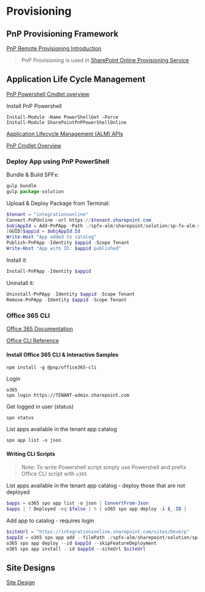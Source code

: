 # Provisioning

## PnP Provisioning Framework

[PnP Remote Provisioning Introduction](https://docs.microsoft.com/en-us/sharepoint/dev/solution-guidance/pnp-remote-provisioning)

> PnP Provisioning is used in [
SharePoint Online Provisioning Service
](https://provisioning.sharepointpnp.com/)

## Application Life Cycle Management

[PnP Powershell Cmdlet overview](https://docs.microsoft.com/en-us/powershell/sharepoint/sharepoint-pnp/sharepoint-pnp-cmdlets?view=sharepoint-ps)

Install PnP Powershell

```
Install-Module -Name PowerShellGet –Force
Install-Module SharePointPnPPowerShellOnline
```

[Application Lifecycle Management (ALM) APIs](https://docs.microsoft.com/en-us/sharepoint/dev/apis/alm-api-for-spfx-add-ins)

[PnP Cmdlet Overview](https://docs.microsoft.com/en-us/powershell/sharepoint/sharepoint-pnp/sharepoint-pnp-cmdlets?view=sharepoint-ps#cmdlet-overview)

### Deploy App using PnP PowerShell

Bundle & Build SPFx:

```javascript
gulp bundle
gulp package-solution
```

Upload & Deploy Package from Terminal:

```Powershell
$tenant = "integrationsonline"
Connect-PnPOnline -url https://$tenant.sharepoint.com
$objAppId = Add-PnPApp -Path ./spfx-alm/sharepoint/solution/sp-fx-alm.sppkg -Overwrite 
[GUID]$appid = $objAppId.Id
Write-Host "App added to catalog"
Publish-PnPApp -Identity $appid -Scope Tenant
Write-Host "App with ID: $appid published"
```

Install it:

```Powershell
Install-PnPApp -Identity $appid
```

Uninstall it:

```Powershell
Uninstall-PnPApp -Identity $appid -Scope Tenant
Remove-PnPApp -Identity $appid -Scope Tenant
```

### Office 365 CLI

[Office 365 Documentation](https://pnp.github.io/office365-cli/)

[Office CLI Reference](https://pnp.github.io/office365-cli/cmd/spo/login/)

#### Install Office 365 CLI & Interactive Samples

```
npm install -g @pnp/office365-cli
```

Login

```
o365
spo login https://TENANT-admin.sharepoint.com
```

Get logged in user (status)

```
spo status
```

List apps available in the tenant app catalog

```
spo app list -o json
```

#### Writing CLI Scripts

>Note: To write Powershell script simply use Powershell and prefix Office CLI script with `o365`

List apps available in the tenant app catalog - deploy those that are not deployed

```Powershell
$apps = o365 spo app list -o json | ConvertFrom-Json
$apps | ? Deployed -eq $false | % { o365 spo app deploy -i $_.ID }
```

Add app to catalog - requires login 

```Powershell
$siteUrl = "https://integrationsonline.sharepoint.com/sites/DevGrp"
$appId = o365 spo app add --filePath ./spfx-alm/sharepoint/solution/sp-fx-alm.sppkg --overwrite 
o365 spo app deploy --id $appId --skipFeatureDeployment
o365 spo app install --id $appId --siteUrl $siteUrl
```

## Site Designs

[Site Design](https://docs.microsoft.com/en-us/sharepoint/dev/declarative-customization/site-design-overview)